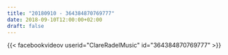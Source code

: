 ```yaml
---
title: "20180910 - 364384870769777"
date: 2018-09-10T12:00:00+02:00
draft: false
---
```


{{< facebookvideov userid="ClareRadelMusic" id="364384870769777" >}}